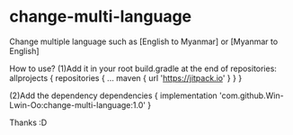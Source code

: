 # change-multi-language
Change multiple language such as [English to Myanmar] or [Myanmar to English]

How to use?
(1)Add it in your root build.gradle at the end of repositories:
  allprojects {
		repositories {
			...
			maven { url 'https://jitpack.io' }
		}
	}
  
(2)Add the dependency
  dependencies {
	        implementation 'com.github.Win-Lwin-Oo:change-multi-language:1.0'
	}
  
  Thanks :D
